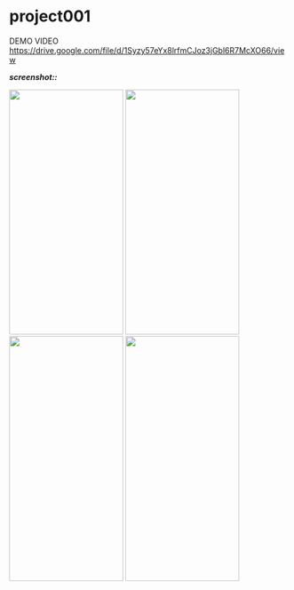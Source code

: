 # project001

DEMO VIDEO https://drive.google.com/file/d/1Syzy57eYx8lrfmCJoz3jGbl6R7McXO66/view

***screenshot::***&nbsp;

<img src="Screenshot_2019-04-27-16-18-54.png" width="205" height="441">
<img src="Screenshot_2019-04-27-16-18-59.png" width="205" height="441">
<img src="Screenshot_2019-04-27-16-19-16.png" width="205" height="441">
<img src="Screenshot_2019-04-27-16-19-39.png" width="205" height="441">
